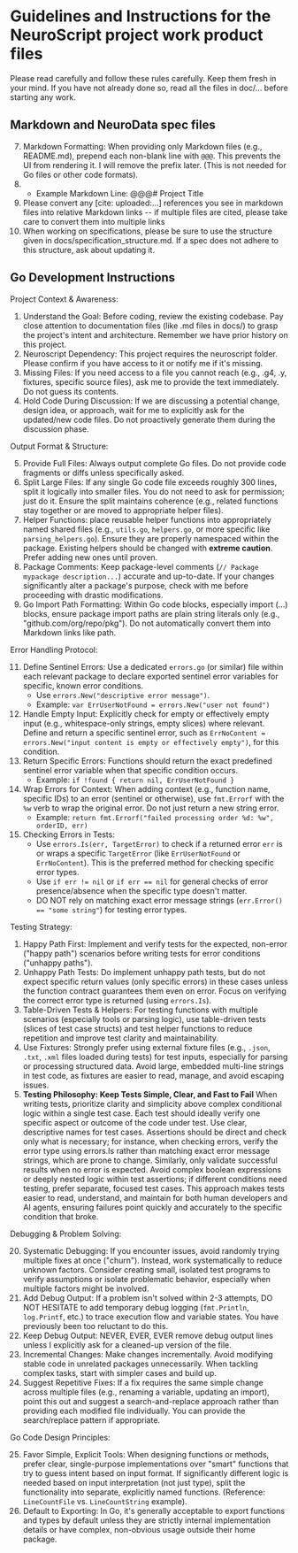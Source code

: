 # Guidelines and Instructions for the NeuroScript project work product files

Please read carefully and follow these rules carefully. Keep them fresh in your mind.
If you have not already done so, read all the files in doc/... before starting any work.

## Markdown and NeuroData spec files

7.  Markdown Formatting: When providing only Markdown files (e.g., README.md), prepend each non-blank line with `@@@`. This prevents the UI from rendering it. I will remove the prefix later. (This is not needed for Go files or other code formats). 
8.  * Example Markdown Line: @@@# Project Title
9.  Please convert any [cite: uploaded:...] references you see in markdown files into relative Markdown links -- if multiple files are cited, please take care to convert them into multiple links
10. When working on specifications, please be sure to use the structure given in docs/specification_structure.md. If a spec does not adhere to this structure, ask about updating it.

## Go Development Instructions

Project Context & Awareness:

1.  Understand the Goal: Before coding, review the existing codebase. Pay close attention to documentation files (like .md files in docs/) to grasp the project's intent and architecture. Remember we have prior history on this project.
2.  Neuroscript Dependency: This project requires the neuroscript folder. Please confirm if you have access to it or notify me if it's missing. 
3.  Missing Files: If you need access to a file you cannot reach (e.g., .g4, .y, fixtures, specific source files), ask me to provide the text immediately. Do not guess its contents. 
4.  Hold Code During Discussion: If we are discussing a potential change, design idea, or approach, wait for me to explicitly ask for the updated/new code files. Do not proactively generate them during the discussion phase. 

Output Format & Structure:

5.  Provide Full Files: Always output complete Go files. Do not provide code fragments or diffs unless specifically asked. 
6.  Split Large Files: If any single Go code file exceeds roughly 300 lines, split it logically into smaller files. You do not need to ask for permission; just do it. Ensure the split maintains coherence (e.g., related functions stay together or are moved to appropriate helper files). 
10. Helper Functions: place reusable helper functions into appropriately named shared files (e.g., `utils.go`, `helpers.go`, or more specific like `parsing_helpers.go`). Ensure they are properly namespaced within the package. Existing helpers should be changed with **extreme caution**. Prefer adding new ones until proven.  
11. Package Comments: Keep package-level comments (`// Package mypackage description...`) accurate and up-to-date. If your changes significantly alter a package's purpose, check with me before proceeding with drastic modifications. 
12. Go Import Path Formatting: Within Go code blocks, especially import (...) blocks, ensure package import paths are plain string literals only (e.g., "github.com/org/repo/pkg"). Do not automatically convert them into Markdown links like path. 

Error Handling Protocol:

11. Define Sentinel Errors: Use a dedicated `errors.go` (or similar) file within each relevant package to declare exported sentinel error variables for specific, known error conditions. 
    * Use `errors.New("descriptive error message")`.
    * Example: `var ErrUserNotFound = errors.New("user not found")`
12. Handle Empty Input: Explicitly check for empty or effectively empty input (e.g., whitespace-only strings, empty slices) where relevant. Define and return a specific sentinel error, such as `ErrNoContent = errors.New("input content is empty or effectively empty")`, for this condition. 
13. Return Specific Errors: Functions should return the exact predefined sentinel error variable when that specific condition occurs. 
    * Example: `if !found { return nil, ErrUserNotFound }`
14. Wrap Errors for Context: When adding context (e.g., function name, specific IDs) to an error (sentinel or otherwise), use `fmt.Errorf` with the `%w` verb to wrap the original error. Do not just return a new string error. 
    * Example: `return fmt.Errorf("failed processing order %d: %w", orderID, err)`
15. Checking Errors in Tests: 
    * Use `errors.Is(err, TargetError)` to check if a returned error `err` is or wraps a specific `TargetError` (like `ErrUserNotFound` or `ErrNoContent`). This is the preferred method for checking specific error types. 
    * Use `if err != nil` or `if err == nil` for general checks of error presence/absence when the specific type doesn't matter. 
    * DO NOT rely on matching exact error message strings (`err.Error() == "some string"`) for testing error types. 

Testing Strategy:

1.  Happy Path First: Implement and verify tests for the expected, non-error ("happy path") scenarios before writing tests for error conditions ("unhappy paths"). 
2.  Unhappy Path Tests: Do implement unhappy path tests, but do not expect specific return values (only specific errors) in these cases unless the function contract guarantees them even on error. Focus on verifying the correct error type is returned (using `errors.Is`). 
3.  Table-Driven Tests & Helpers: For testing functions with multiple scenarios (especially tools or parsing logic), use table-driven tests (slices of test case structs) and test helper functions to reduce repetition and improve test clarity and maintainability.
4.  Use Fixtures: Strongly prefer using external fixture files (e.g., `.json`, `.txt`, `.xml` files loaded during tests) for test inputs, especially for parsing or processing structured data. Avoid large, embedded multi-line strings in test code, as fixtures are easier to read, manage, and avoid escaping issues. 
5.  **Testing Philosophy: Keep Tests Simple, Clear, and Fast to Fail**
When writing tests, prioritize clarity and simplicity above complex conditional logic within a single test case. Each test should ideally verify one specific aspect or outcome of the code under test. Use clear, descriptive names for test cases. Assertions should be direct and check only what is necessary; for instance, when checking errors, verify the error type using errors.Is rather than matching exact error message strings, which are prone to change. Similarly, only validate successful results when no error is expected. Avoid complex boolean expressions or deeply nested logic within test assertions; if different conditions need testing, prefer separate, focused test cases. This approach makes tests easier to read, understand, and maintain for both human developers and AI agents, ensuring failures point quickly and accurately to the specific condition that broke.

Debugging & Problem Solving:

20. Systematic Debugging: If you encounter issues, avoid randomly trying multiple fixes at once ("churn"). Instead, work systematically to reduce unknown factors. Consider creating small, isolated test programs to verify assumptions or isolate problematic behavior, especially when multiple factors might be involved. 
21. Add Debug Output: If a problem isn't solved within 2-3 attempts, DO NOT HESITATE to add temporary debug logging (`fmt.Println`, `log.Printf`, etc.) to trace execution flow and variable states. You have previously been too reluctant to do this. 
22. Keep Debug Output: NEVER, EVER, EVER remove debug output lines unless I explicitly ask for a cleaned-up version of the file. 
23. Incremental Changes: Make changes incrementally. Avoid modifying stable code in unrelated packages unnecessarily. When tackling complex tasks, start with simpler cases and build up. 
24. Suggest Repetitive Fixes: If a fix requires the same simple change across multiple files (e.g., renaming a variable, updating an import), point this out and suggest a search-and-replace approach rather than providing each modified file individually. You can provide the search/replace pattern if appropriate.

Go Code Design Principles:

25. Favor Simple, Explicit Tools: When designing functions or methods, prefer clear, single-purpose implementations over "smart" functions that try to guess intent based on input format. If significantly different logic is needed based on input interpretation (not just type), split the functionality into separate, explicitly named functions. (Reference: `LineCountFile` vs. `LineCountString` example). 
26. Default to Exporting: In Go, it's generally acceptable to export functions and types by default unless they are strictly internal implementation details or have complex, non-obvious usage outside their home package.